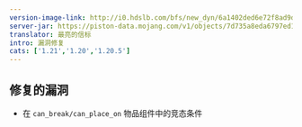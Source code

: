 ```yaml
---
version-image-link: http://i0.hdslb.com/bfs/new_dyn/6a1402ded6e72f8ad9df17fdb2c9dda8558830935.png
server-jar: https://piston-data.mojang.com/v1/objects/7d735a8eda6797ed196141b76e96b46546bde091/server.jar
translator: 最亮的信标
intro: 漏洞修复
cats: ['1.21','1.20','1.20.5']
---
```

## 修复的漏洞
* 在 `can_break/can_place_on` 物品组件中的竞态条件